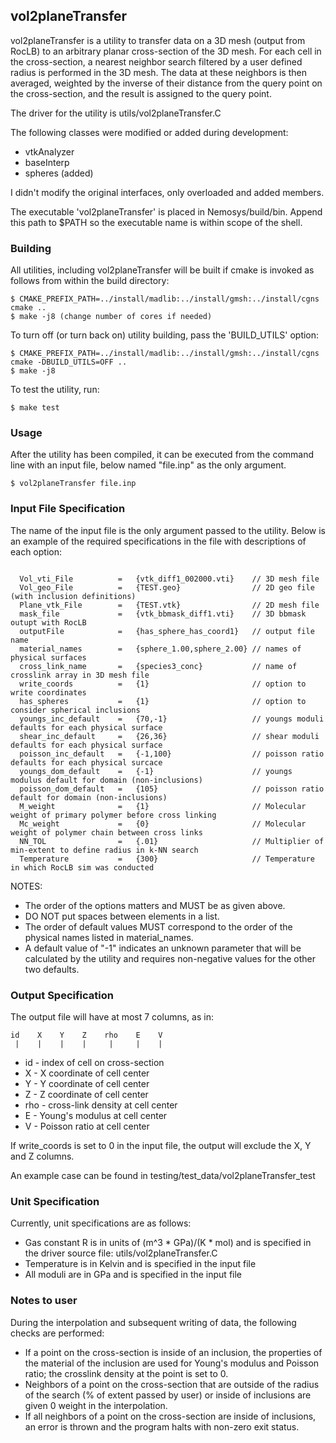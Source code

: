 vol2planeTransfer
-----------------
vol2planeTransfer is a utility to transfer data on a 3D mesh (output from RocLB)
to an arbitrary planar cross-section of the 3D mesh. For each cell in the
cross-section, a nearest neighbor search filtered by a user defined radius is
performed in the 3D mesh. The data at these neighbors is then averaged, weighted
by the inverse of their distance from the query point on the cross-section, and 
the result is assigned to the query point.

The driver for the utility is utils/vol2planeTransfer.C

The following classes were modified or added during development:

- vtkAnalyzer
- baseInterp
- spheres (added)

I didn't modify the original interfaces, only overloaded
and added members.
 
The executable 'vol2planeTransfer' is placed in Nemosys/build/bin. 
Append this path to $PATH so the executable name is within scope of the shell.


### Building ###

All utilities, including vol2planeTransfer will be built if cmake is invoked as
follows from within the build directory:

```
$ CMAKE_PREFIX_PATH=../install/madlib:../install/gmsh:../install/cgns cmake ..
$ make -j8 (change number of cores if needed)
```
To turn off (or turn back on) utility building, pass the 'BUILD_UTILS' option:

```
$ CMAKE_PREFIX_PATH=../install/madlib:../install/gmsh:../install/cgns cmake -DBUILD_UTILS=OFF ..
$ make -j8
```

To test the utility, run:
```
$ make test
```
### Usage ###
After the utility has been compiled, it can be executed from the command
line with an input file, below named "file.inp" as the only argument.
```
$ vol2planeTransfer file.inp
```
### Input File Specification ###

The name of the input file is the only argument passed to the utility.
Below is an example of the required specifications in the file with
descriptions of each option:

``` 

  Vol_vti_File          =   {vtk_diff1_002000.vti}    // 3D mesh file
  Vol_geo_File          =   {TEST.geo}                // 2D geo file (with inclusion definitions)
  Plane_vtk_File        =   {TEST.vtk}                // 2D mesh file
  mask_file             =   {vtk_bbmask_diff1.vti}    // 3D bbmask outupt with RocLB
  outputFile            =   {has_sphere_has_coord1}   // output file name
  material_names        =   {sphere_1.00,sphere_2.00} // names of physical surfaces
  cross_link_name       =   {species3_conc}           // name of crosslink array in 3D mesh file
  write_coords          =   {1}                       // option to write coordinates
  has_spheres           =   {1}                       // option to consider spherical inclusions
  youngs_inc_default    =   {70,-1}                   // youngs moduli defaults for each physical surface 
  shear_inc_default     =   {26,36}                   // shear moduli defaults for each physical surface
  poisson_inc_default   =   {-1,100}                  // poisson ratio defaults for each physical surcace
  youngs_dom_default    =   {-1}                      // youngs modulus default for domain (non-inclusions)
  poisson_dom_default   =   {105}                     // poisson ratio default for domain (non-inclusions)
  M_weight              =   {1}                       // Molecular weight of primary polymer before cross linking
  Mc_weight             =   {0}                       // Molecular weight of polymer chain between cross links
  NN_TOL                =   {.01}                     // Multiplier of min-extent to define radius in k-NN search
  Temperature           =   {300}                     // Temperature in which RocLB sim was conducted
```

NOTES: 
* The order of the options matters and MUST be as given above.
* DO NOT put spaces between elements in a list.
* The order of default values MUST correspond to the order of the 
  physical names listed in material_names.
* A default value of "-1" indicates an unknown parameter that 
  will be calculated by the utility and requires non-negative
  values for the other two defaults.

### Output Specification ###

The output file will have at most 7 columns, as in:

```
id    X    Y    Z    rho    E    V
 |    |    |    |     |     |    |
```

* id  - index of cell on cross-section
* X   - X coordinate of cell center
* Y   - Y coordinate of cell center
* Z   - Z coordinate of cell center
* rho - cross-link density at cell center
* E   - Young's modulus at cell center
* V   - Poisson ratio at cell center

If write_coords is set to 0 in the input file, the output will 
exclude the X, Y and Z columns. 

An example case can be found in testing/test_data/vol2planeTransfer_test

### Unit Specification ###
Currently, unit specifications are as follows:
* Gas constant R is in units of (m^3 * GPa)/(K * mol) and is specified 
  in the driver source file: utils/vol2planeTransfer.C
* Temperature is in Kelvin and is specified in the input file
* All moduli are in GPa and is specified in the input file

### Notes to user ###
During the interpolation and subsequent writing of data, the following
checks are performed:
* If a point on the cross-section is inside of an inclusion, the properties of the
  material of the inclusion are used for Young's modulus and Poisson ratio; the crosslink
  density at the point is set to 0. 
* Neighbors of a point on the cross-section that are outside of the radius of the search
  (% of extent passed by user) or inside of inclusions are given 0 weight 
  in the interpolation.
* If all neighbors of a point on the cross-section are inside of inclusions, an error
  is thrown and the program halts with non-zero exit status.
